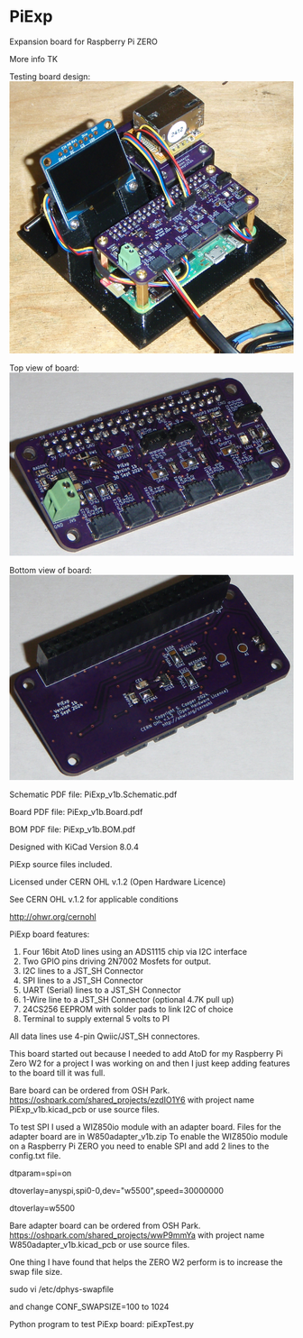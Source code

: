 # PiExp
Expansion board for Raspberry Pi ZERO

More info TK

Testing board design:
![alt text](https://github.com/Sd4Projects/PiExp/blob/main/PiExpTestSetup.png?raw=true "finishedboard")

Top view of board:
![alt text](https://github.com/Sd4Projects/PiExp/blob/main/PiExpTop.png?raw=true "TopView")

Bottom view of board:
![alt text](https://github.com/Sd4Projects/PiExp/blob/main/PiExpBot.png?raw=true "BottomView")

Schematic PDF file: PiExp_v1b.Schematic.pdf

Board PDF file: PiExp_v1b.Board.pdf

BOM PDF file: PiExp_v1b.BOM.pdf

Designed with KiCad Version 8.0.4

PiExp source files included.

Licensed under CERN OHL v.1.2 (Open Hardware Licence)

See CERN OHL v.1.2 for applicable conditions

http://ohwr.org/cernohl

PiExp board features:
1. Four 16bit AtoD lines using an ADS1115 chip via I2C interface
2. Two GPIO pins driving 2N7002 Mosfets for output.
3. I2C lines to a JST_SH Connector
4. SPI lines to a JST_SH Connector
5. UART (Serial) lines to a JST_SH Connector
6. 1-Wire line to a JST_SH Connector (optional 4.7K pull up)
7. 24CS256 EEPROM with solder pads to link I2C of choice
8. Terminal to supply external 5 volts to PI

All data lines use 4-pin Qwiic/JST_SH connectores.

This board started out because I needed to add AtoD for my Raspberry Pi Zero W2 for a project I was working on and then I just keep adding features to the board till it was full.

Bare board can be ordered from OSH Park. https://oshpark.com/shared_projects/ezdIO1Y6 with project name PiExp_v1b.kicad_pcb or use source files.

To test SPI I used a WIZ850io module with an adapter board. Files for the adapter board are in W850adapter_v1b.zip
To enable the WIZ850io module on a Raspberry Pi ZERO you need to enable SPI and add 2 lines to the config.txt file.

dtparam=spi=on

dtoverlay=anyspi,spi0-0,dev="w5500",speed=30000000

dtoverlay=w5500

Bare adapter board can be ordered from OSH Park. https://oshpark.com/shared_projects/wwP9mmYa with project name W850adapter_v1b.kicad_pcb or use source files.

One thing I have found that helps the ZERO W2 perform is to increase the swap file size.

sudo vi /etc/dphys-swapfile

   and change CONF_SWAPSIZE=100 to 1024

Python program to test PiExp board: piExpTest.py
